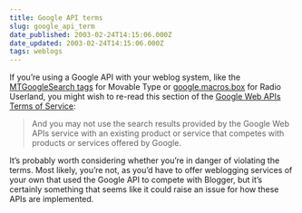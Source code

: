 ```yaml
---
title: Google API terms
slug: google_api_term
date_published: 2003-02-24T14:15:06.000Z
date_updated: 2003-02-24T14:15:06.000Z
tags: weblogs
---
```


If you’re using a Google API with your weblog system, like the [MTGoogleSearch tags](http://www.movabletype.org/docs/mtmanual_tags.html#miscellaneous%20tags) for Movable Type or [google.macros.box](http://radio.userland.com/googleApi) for Radio Userland, you might wish to re-read this section of the [Google Web APIs Terms of Service](http://www.google.com/apis/api_terms.html):

> And you may not use the search results provided by the Google Web APIs service with an existing product or service that competes with products or services offered by Google.

It’s probably worth considering whether you’re in danger of violating the terms. Most likely, you’re not, as you’d have to offer weblogging services of your own that used the Google API to compete with Blogger, but it’s certainly something that seems like it could raise an issue for how these APIs are implemented.
